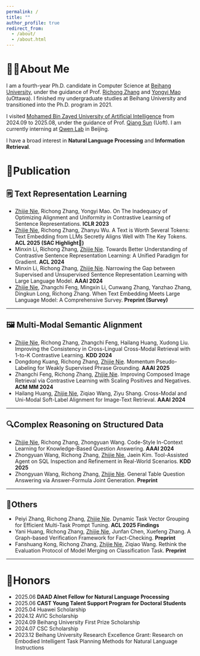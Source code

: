 ```yaml
---
permalink: /
title: ""
author_profile: true
redirect_from: 
  - /about/
  - /about.html
---
```


# 👨‍🎓About Me

I am a fourth-year Ph.D. candidate in Computer Science at [Beihang University](https://ev.buaa.edu.cn/), under the guidance of Prof. [Richong Zhang](https://zhangrichong.github.io/) and [Yongyi Mao](https://www.eecs.uottawa.ca/~yymao/) (uOttawa). I finished my undergraduate studies at Beihang University and transitioned into the Ph.D. program in 2021.

I visited [Mohamed Bin Zayed University of Artificial Intelligence](https://mbzuai.ac.ae/) from 2024.09 to 2025.08, under the guidance of Prof. [Qiang Sun](https://sites.google.com/view/qsun) (Uoft). I am currently interning at [Qwen Lab](https://qwenlm.github.io/) in Beijing.

I have a broad interest in **Natural Language Processing** and **Information Retrieval**.

# 📝Publication

## 🗒️ Text Representation Learning

- <u>Zhijie Nie</u>, Richong Zhang, Yongyi Mao. On The Inadequacy of Optimizing Alignment and Uniformity in Contrastive Learning of Sentence Representations. **ICLR 2023**
- <u>Zhijie Nie</u>, Richong Zhang, Zhanyu Wu. A Text is Worth Several Tokens: Text Embedding from LLMs Secretly Aligns Well with The Key Tokens. **ACL 2025 (SAC Highlight🌟)** 
- Minxin Li, Richong Zhang, <u>Zhijie Nie</u>. Towards Better Understanding of Contrastive Sentence Representation Learning: A Unified Paradigm for Gradient. **ACL 2024**
- Minxin Li, Richong Zhang, <u>Zhijie Nie</u>. Narrowing the Gap between Supervised and Unsupervised Sentence Representation Learning with Large Language Model. **AAAI 2024**
- <u>Zhijie Nie</u>, Zhangchi Feng, Mingxin Li, Cunwang Zhang, Yanzhao Zhang, Dingkun Long, Richong Zhang. When Text Embedding Meets Large Language Model: A Comprehensive Survey. **Preprint (Survey)**

------

## 🖼️ Multi-Modal Semantic Alignment

- <u>Zhijie Nie</u>, Richong Zhang, Zhangchi Feng, Hailang Huang, Xudong Liu. Improving the Consistency in Cross-Lingual Cross-Modal Retrieval with 1-to-K Contrastive Learning. **KDD 2024**
- Dongdong Kuang, Richong Zhang, <u>Zhijie Nie</u>. Momentum Pseudo-Labeling for Weakly Supervised Phrase Grounding. **AAAI 2025**
- Zhangchi Feng, Richong Zhang, <u>Zhijie Nie</u>. Improving Composed Image Retrieval via Contrastive Learning with Scaling Positives and Negatives. **ACM MM 2024**
- Hailang Huang, <u>Zhijie Nie</u>, Ziqiao Wang, Ziyu Shang. Cross-Modal and Uni-Modal Soft-Label Alignment for Image-Text Retrieval. **AAAI 2024**

------

## 🔍︎Complex Reasoning on Structured Data

- <u>Zhijie Nie</u>, Richong Zhang, Zhongyuan Wang. Code-Style In-Context Learning for Knowledge-Based Question Answering. **AAAI 2024**
- Zhongyuan Wang, Richong Zhang, <u>Zhijie Nie</u>, Jaein Kim. Tool-Assisted Agent on SQL Inspection and Refinement in Real-World Scenarios. **KDD 2025**
- Zhongyuan Wang, Richong Zhang, <u>Zhijie Nie</u>. General Table Question Answering via Answer-Formula Joint Generation. **Preprint**

------

## 🎨Others

- Peiyi Zhang, Richong Zhang, <u>Zhijie Nie</u>. Dynamic Task Vector Grouping for Efficient Multi-Task Prompt Tuning. **ACL 2025 Findings**
- Yani Huang, Richong Zhang, <u>Zhijie Nie</u>, Junfan Chen, Xuefeng Zhang. A Graph-based Verification Framework for Fact-Checking. **Preprint**
- Fanshuang Kong, Richong Zhang, <u>Zhijie Nie</u>, Ziqiao Wang. Rethink the Evaluation Protocol of Model Merging on Classification Task. **Preprint**

------

# 🏅Honors

- 2025.06 **DAAD AInet Fellow for Natural Language Processing**
- 2025.06 **CAST Young Talent Support Program for Doctoral Students**
- 2025.04 Huawei Scholarship
- 2024.12 AVIC Scholarship
- 2024.09 Beihang University First Prize Scholarship
- 2024.07 CSC Scholarship
- 2023.12 Beihang University Research Excellence Grant: Research on Embodied Intelligent Task Planning Methods for Natural Language Instructions

